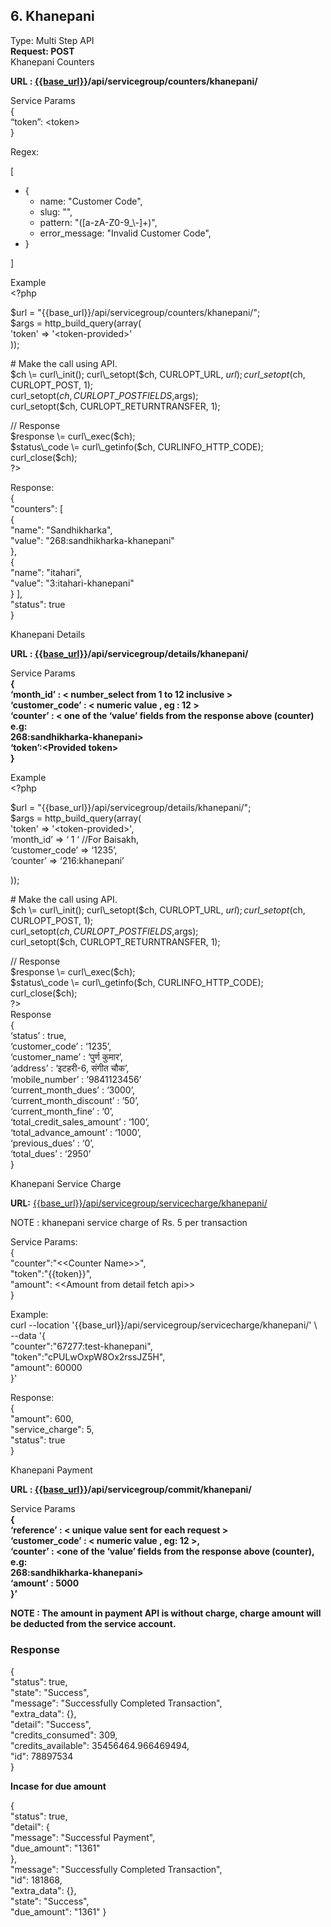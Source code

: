 ## **6\. Khanepani** 

Type: Multi Step API  
**Request: POST**  
Khanepani Counters 

**URL : [{{base_url}}](https://services.khalti.com/api/servicegroup/details/worldlink/)/api/servicegroup/counters/khanepani/** 

Service Params   
{  
	“token”: \<token\>  
}

Regex:

\[

* {  
  * name: "Customer Code",  
  * slug: "",  
  * pattern: "(\[a-zA-Z0-9\_\\-\]+)",  
  * error\_message: "Invalid Customer Code",  
* }

\]

Example  
\<?php 

$url \= "{{base_url}}/api/servicegroup/counters/khanepani/";   
$args \= http\_build\_query(array(   
		'token' \=\> '\<token-provided\>'  
)); 

\# Make the call using API.   
$ch \= curl\_init();   
curl\_setopt($ch, CURLOPT\_URL, $url);   
curl\_setopt($ch, CURLOPT\_POST, 1);   
curl\_setopt($ch, CURLOPT\_POSTFIELDS,$args);   
curl\_setopt($ch, CURLOPT\_RETURNTRANSFER, 1); 

// Response  
$response \= curl\_exec($ch);   
$status\_code \= curl\_getinfo($ch, CURLINFO\_HTTP\_CODE);   
curl\_close($ch);   
?\>

Response:  
{  
  "counters": \[  
	{  
  	 "name": "Sandhikharka",  
            "value": "268:sandhikharka-khanepani"  
	},  
	{  
  	"name": "itahari",  
  	"value": "3:itahari-khanepani"  
	}  \],  
  "status": true  
}

Khanepani Details 

**URL : [{{base_url}}](https://services.khalti.com/api/servicegroup/details/worldlink/)/api/servicegroup/details/khanepani/**

Service Params  
**{**  
	**‘month\_id’ : \< number\_select from 1 to 12 inclusive \>**  
	**‘customer\_code’ : \< numeric value , eg : 12 \>**  
	**‘counter’ : \< one of the ‘value’ fields from the response above (counter) e.g:**  
    **268:sandhikharka-khanepani\>**  
	**‘token’:\<Provided token\>**  
**}**

Example  
\<?php 

$url \= "{{base_url}}/api/servicegroup/details/khanepani/";   
$args \= http\_build\_query(array(   
		'token' \=\> '\<token-provided\>',  
		‘month\_id’ \=\> ‘ 1 ‘  //For Baisakh,  
		‘customer\_code’ \=\> ‘1235’,   
		‘counter’ \=\> ‘216:khanepani’

)); 

\# Make the call using API.   
$ch \= curl\_init();   
curl\_setopt($ch, CURLOPT\_URL, $url);   
curl\_setopt($ch, CURLOPT\_POST, 1);   
curl\_setopt($ch, CURLOPT\_POSTFIELDS,$args);   
curl\_setopt($ch, CURLOPT\_RETURNTRANSFER, 1); 

// Response   
$response \= curl\_exec($ch);   
$status\_code \= curl\_getinfo($ch, CURLINFO\_HTTP\_CODE);   
curl\_close($ch);   
?\>  
Response  
{  
	‘status’ : true,  
	‘customer\_code’ : ‘1235’,  
	‘customer\_name’ : ‘पुर्ण कुमार’,  
	‘address’ : ‘इटहरी-6, संगीत चौक’,  
	‘mobile\_number’ : ‘9841123456’  
	‘current\_month\_dues’ : ‘3000’,  
	‘current\_month\_discount’ : ‘50’,  
	‘current\_month\_fine’ : ‘0’,  
	‘total\_credit\_sales\_amount’ : ‘100’,   
	‘total\_advance\_amount’ : ‘1000’,  
	‘previous\_dues’ : ‘0’,  
	‘total\_dues’ : ‘2950’  
}

Khanepani Service Charge

**URL:** [{{base_url}}/api/servicegroup/servicecharge/khanepani/](http://uatservices.khalti.com/api/servicegroup/servicecharge/khanepani/)

NOTE : khanepani service charge of Rs. 5 per transaction 

Service Params:  
{  
	"counter":"\<\<Counter Name\>\>",  
	"token":"{{token}}",  
	"amount": \<\<Amount from detail fetch api\>\>  
}

Example:  
curl \--location '{{base_url}}/api/servicegroup/servicecharge/khanepani/' \\  
\--data '{  
	"counter":"67277:test-khanepani",  
	"token":"cPULwOxpW8Ox2rssJZ5H",  
	"amount": 60000  
}'

Response:  
{  
	"amount": 600,  
	"service\_charge": 5,  
	"status": true  
}

Khanepani Payment

**URL : [{{base_url}}](https://services.khalti.com/api/servicegroup/details/worldlink/)/api/servicegroup/commit/khanepani/**

Service Params  
**{**  
	**‘reference’ : \< unique value sent for each request \>**   
	**‘customer\_code’ : \< numeric value , eg: 12 \>,**  
	**‘counter’ : \<one of the ‘value’ fields from the response above (counter), e.g:**   
**268:sandhikharka-khanepani\>**  
	**‘amount’ : 5000**  
**}’**

**NOTE : The amount in payment API is without charge, charge amount will be deducted from the service account.** 


### Response

{  
    "status": true,  
    "state": "Success",  
    "message": "Successfully Completed Transaction",  
    "extra\_data": {},  
    "detail": "Success",  
    "credits\_consumed": 309,  
    "credits\_available": 35456464.966469494,  
    "id": 78897534  
}

**Incase for due amount** 

{  
    "status": true,  
    "detail": {  
   	 "message": "Successful Payment",  
   	 "due\_amount": "1361"  
    },  
    "message": "Successfully Completed Transaction",  
    "id": 181868,  
    "extra\_data": {},  
    "state": "Success",  
    "due\_amount": "1361"
}